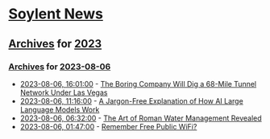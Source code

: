 # [Soylent News](../../../README.md)

## [Archives](../../index.md) for [2023](../index.md)

### [Archives](../../index.md) for [2023-08-06](index.md)

* [2023-08-06, 16:01:00](https://soylentnews.org/article.pl?sid=23/08/05/1816217&from=rss) - [The Boring Company Will Dig a 68-Mile Tunnel Network Under Las Vegas](https://soylentnews.org/article.pl?sid=23/08/05/1816217&from=rss)
* [2023-08-06, 11:16:00](https://soylentnews.org/article.pl?sid=23/08/05/1718249&from=rss) - [A Jargon-Free Explanation of How AI Large Language Models Work](https://soylentnews.org/article.pl?sid=23/08/05/1718249&from=rss)
* [2023-08-06, 06:32:00](https://soylentnews.org/article.pl?sid=23/08/05/1710244&from=rss) - [The Art of Roman Water Management Revealed](https://soylentnews.org/article.pl?sid=23/08/05/1710244&from=rss)
* [2023-08-06, 01:47:00](https://soylentnews.org/article.pl?sid=23/08/05/048204&from=rss) - [Remember Free Public WiFi?](https://soylentnews.org/article.pl?sid=23/08/05/048204&from=rss)

